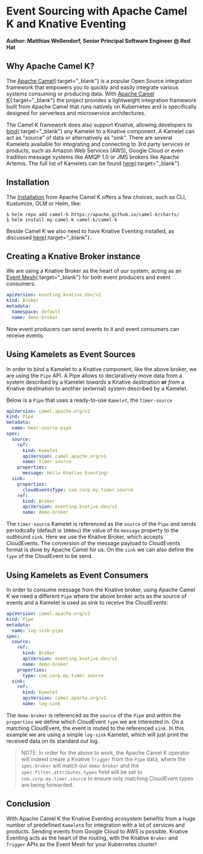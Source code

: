 # Event Sourcing with Apache Camel K and Knative Eventing

**Author: Matthias Weßendorf, Senior Principal Software Engineer @ Red Hat**

## Why Apache Camel K?

The [Apache Camel](https://camel.apache.org/){:target="_blank"} is a popular Open Source integration framework that empowers you to quickly and easily integrate various systems consuming or producing data. With [Apache Camel K](https://camel.apache.org/camel-k/latest){:target="_blank"} the project provides a lightweight integration framework built from Apache Camel that runs natively on Kubernetes and is specifically designed for serverless and microservice architectures.

The Camel K framework does also support Knative, allowing developers to [bind](https://camel.apache.org/camel-k/latest/kamelets/kamelets-user.html#kamelets-usage-binding){:target="_blank"} any Kamelet to a Knative component. A Kamelet can act as "source" of data or alternatively as "sink". There are several Kamelets available for integrating and connecting to 3rd party services or products, such as Amazon Web Services (AWS), Google Cloud or even tradition message systems like AMQP 1.0 or JMS brokers like Apache Artemis. The full list of Kamelets can be found [here](https://camel.apache.org/camel-kamelets/latest/index.html){:target="_blank"}.

## Installation

The [Installation](https://camel.apache.org/camel-k/next/installation/installation.html) from Apache Camel K offers a few choices, such as CLI, Kustomize, OLM or Helm, like:

```
$ helm repo add camel-k https://apache.github.io/camel-k/charts/
$ helm install my-camel-k camel-k/camel-k
```

Beside Camel K we also need to have Knative Eventing installed, as discussed [here](https://knative.dev/docs/install/yaml-install/eventing/install-eventing-with-yaml/){:target="_blank"}.

## Creating a Knative Broker instance

We are using a Knative Broker as the heart of our system, acting as an [Event Mesh](https://knative.dev/docs/eventing/event-mesh/){:target="_blank"} for both event producers and event consumers:

```yaml
apiVersion: eventing.knative.dev/v1
kind: Broker
metadata:
  namespace: default
  name: demo-broker
```

Now event producers can send events to it and event consumers can receive events.

## Using Kamelets as Event Sources

In order to bind a Kamelet to a Knative component, like the above broker, we are using the `Pipe` API. A Pipe allows to declaratively move data from a system described by a Kamelet _towards_ a Knative destination **or** _from_ a Knative destination to another (external) system described by a Kamelet.

Below is a `Pipe` that uses a ready-to-use `Kamelet`, the `timer-source`

```yaml
apiVersion: camel.apache.org/v1
kind: Pipe
metadata:
  name: beer-source-pipe
spec:
  source:
    ref:
      kind: Kamelet
      apiVersion: camel.apache.org/v1
      name: timer-source
    properties:
      message: Hello Knative Eventing!
  sink:
    properties:
      cloudEventsType: com.corp.my.timer.source
    ref:
      kind: Broker
      apiVersion: eventing.knative.dev/v1
      name: demo-broker
```

The `timer-source` Kamelet is referenced as the `source` of the `Pipe` and sends periodically (default is `1000ms`) the value of its `message` property to the outbound `sink`. Here we use the Knative Broker, which accepts CloudEvents. The conversion of the message payload to CloudEvents format is done by Apache Camel for us. On the `sink` we can also define the `type` of the CloudEvent to be send.

## Using Kamelets as Event Consumers

In order to consume message from the Knative broker, using Apache Camel K we need a different `Pipe` where the above broker acts as the source of events and a Kamelet is used as sink to receive the CloudEvents: 

```yaml
apiVersion: camel.apache.org/v1
kind: Pipe
metadata:
  name: log-sink-pipe
spec:
  source:
    ref:
      kind: Broker
      apiVersion: eventing.knative.dev/v1
      name: demo-broker
    properties:
      type: com.corp.my.timer.source
  sink:
    ref:
      kind: Kamelet
      apiVersion: camel.apache.org/v1
      name: log-sink
```

The `demo-broker` is referenced as the `source` of the `Pipe` and within the `properties` we define which CloudEvent `type` we are interested in. On a matching CloudEvent, the event is routed to the referenced `sink`. In this example we are using a simple `log-sink` Kamelet, which will just print the received data on its standard out log.

> NOTE: In order for the above to work, the Apache Camel K operator will indeed create a Knative `Trigger` from the `Pipe` data, where the `spec.broker` will match our `demo-broker` and the `spec.filter.attributes.types` field will be set to `com.corp.my.timer.source` to ensure only matching CloudEvent types are being forwarded.

## Conclusion

With Apache Camel K the Knative Eventing ecosystem benefits from a huge number of predefined `Kamelet`s for integration with a lot of services and products. Sending events from Google Cloud to AWS is possible. Knative Eventing acts as the heart of the routing, with the Knative `Broker` and `Trigger` APIs as the Event Mesh for your Kubernetes cluster!
